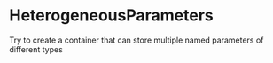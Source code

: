 # HeterogeneousParameters
Try to create a container that can store multiple named parameters of different types
